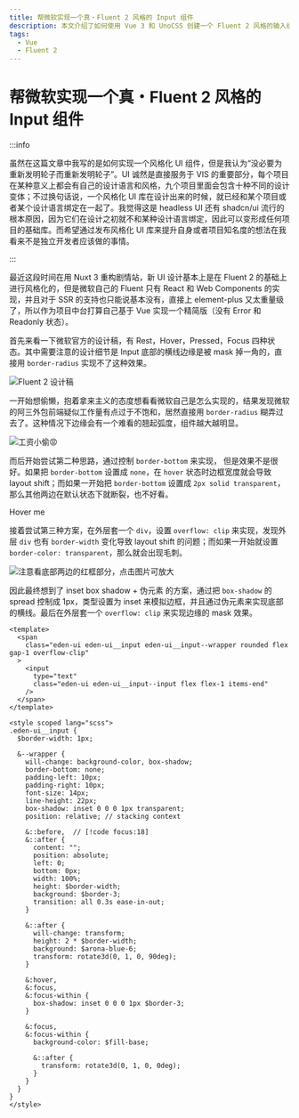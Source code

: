 ```yaml
---
title: 帮微软实现一个真・Fluent 2 风格的 Input 组件
description: 本文介绍了如何使用 Vue 3 和 UnoCSS 创建一个 Fluent 2 风格的输入组件。
tags:
  - Vue
  - Fluent 2
---
```


# 帮微软实现一个真・Fluent 2 风格的 Input 组件

:::info

虽然在这篇文章中我写的是如何实现一个风格化 UI 组件，但是我认为“没必要为重新发明轮子而重新发明轮子”。UI 诚然是直接服务于 VIS 的重要部分，每个项目在某种意义上都会有自己的设计语言和风格，九个项目里面会包含十种不同的设计变体；不过换句话说，一个风格化 UI 库在设计出来的时候，就已经和某个项目或者某个设计语言绑定在一起了。我觉得这是 headless UI 还有 shadcn/ui 流行的根本原因，因为它们在设计之初就不和某种设计语言绑定，因此可以变形成任何项目的基础库。而希望通过发布风格化 UI 库来提升自身或者项目知名度的想法在我看来不是独立开发者应该做的事情。

:::

最近这段时间在用 Nuxt 3 重构剧情站，新 UI 设计基本上是在 Fluent 2 的基础上进行风格化的，但是微软自己的 Fluent 只有 React 和 Web Components 的实现，并且对于 SSR 的支持也只能说基本没有，直接上 element-plus 又太重量级了，所以作为项目中台打算自己基于 Vue 实现一个精简版（没有 Error 和 Readonly 状态）。

首先来看一下微软官方的设计稿，有 Rest，Hover，Pressed，Focus 四种状态。其中需要注意的设计细节是 Input 底部的横线边缘是被 mask 掉一角的，直接用 `border-radius` 实现不了这种效果。

![Fluent 2 设计稿](https://cdn.sa.net/2024/09/13/uJQ2qALR7BC4V6w.png)

一开始想偷懒，抱着拿来主义的态度想看看微软自己是怎么实现的，结果发现微软的阿三外包前端疑似工作量有点过于不饱和，居然直接用 `border-radius` 糊弄过去了。这种情况下边缘会有一个难看的翘起弧度，组件越大越明显。

![工资小偷😡](https://cdn.sa.net/2024/09/13/hXQGi2kZMFog5AE.png)

而后开始尝试第二种思路，通过控制 `border-bottom` 来实现，
但是效果不是很好。如果把 `border-bottom` 设置成 `none`，在 `hover` 状态时边框宽度就会导致 layout shift；而如果一开始把 `border-bottom` 设置成 `2px solid transparent`，那么其他两边在默认状态下就断裂，也不好看。

<div class="w-full flex justify-center">
  <div id="border-bottom-input" class="w-full h-[32px] rounded-md flex items-center justify-center p-4">
  Hover me
  </div>

  <style lang="scss">
    #border-bottom-input {
      border-left: 2px solid var(--color-border-4);
      border-right: 2px solid var(--color-border-4);
      border-top: 2px solid var(--color-border-4);
      border-bottom: none;
      transition: all 0.3s ease-in-out;
    }
    #border-bottom-input:hover {
      border-left-color: var(--color-border-4);
      border-right-color: var(--color-border-4);
      border-top-color: var(--color-border-4);
      border-bottom: 2px solid var(--arona-blue-6);
    }
  </style>
</div>

接着尝试第三种方案，在外层套一个 `div`，设置 `overflow: clip` 来实现，发现外层 `div` 也有 `border-width` 变化导致 layout shift 的问题；而如果一开始就设置 `border-color: transparent`，那么就会出现毛刺。

![注意看底部两边的红框部分，点击图片可放大](https://cdn.sa.net/2024/09/13/b2FzXLAOlGHre9f.png)

因此最终想到了 inset box shadow + 伪元素 的方案，通过把 `box-shadow` 的 spread 控制成 1px，类型设置为 inset 来模拟边框，并且通过伪元素来实现底部的横线。最后在外层套一个 `overflow: clip` 来实现边缘的 mask 效果。

```vue
<template>
  <span
    class="eden-ui eden-ui__input eden-ui__input--wrapper rounded flex gap-1 overflow-clip"
  >
    <input
      type="text"
      class="eden-ui eden-ui__input--input flex flex-1 items-end"
    />
  </span>
</template>

<style scoped lang="scss">
.eden-ui__input {
  $border-width: 1px;

  &--wrapper {
    will-change: background-color, box-shadow;
    border-bottom: none;
    padding-left: 10px;
    padding-right: 10px;
    font-size: 14px;
    line-height: 22px;
    box-shadow: inset 0 0 0 1px transparent;
    position: relative; // stacking context

    &::before,  // [!code focus:18]
    &::after {
      content: "";
      position: absolute;
      left: 0;
      bottom: 0px;
      width: 100%;
      height: $border-width;
      background: $border-3;
      transition: all 0.3s ease-in-out;
    }

    &::after {
      will-change: transform;
      height: 2 * $border-width;
      background: $arona-blue-6;
      transform: rotate3d(0, 1, 0, 90deg);
    }

    &:hover,
    &:focus,
    &:focus-within {
      box-shadow: inset 0 0 0 1px $border-3;
    }

    &:focus,
    &:focus-within {
      background-color: $fill-base;

      &::after {
        transform: rotate3d(0, 1, 0, 0deg);
      }
    }
  }
}
</style>
```
